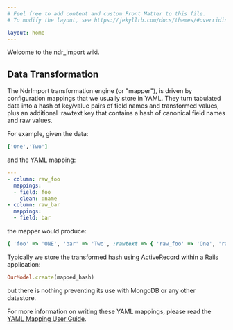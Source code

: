 ```yaml
---
# Feel free to add content and custom Front Matter to this file.
# To modify the layout, see https://jekyllrb.com/docs/themes/#overriding-theme-defaults

layout: home
---
```


Welcome to the ndr_import wiki.

## Data Transformation

The NdrImport transformation engine (or "mapper"), is driven by configuration mappings that we usually store in YAML. They turn tabulated data into a hash of key/value pairs of field names and transformed values, plus an additional :rawtext key that contains a hash of canonical field names and raw values.

For example, given the data:
```ruby
['One','Two']
```
and the YAML mapping:
```yaml
---
- column: raw_foo
  mappings:
  - field: foo
    clean: :name
- column: raw_bar
  mappings:
  - field: bar
```
the mapper would produce:
```ruby
{ 'foo' => 'ONE', 'bar' => 'Two', :rawtext => { 'raw_foo' => 'One', 'raw_bar' => 'Two' } }
```

Typically we store the transformed hash using ActiveRecord within a Rails application:

```ruby
OurModel.create(mapped_hash)
```

but there is nothing preventing its use with MongoDB or any other datastore.

For more information on writing these YAML mappings, please read the [YAML Mapping User Guide](yaml-mapping-user-guide.md).
